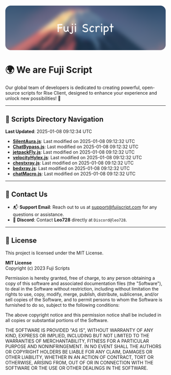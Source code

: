 ![Banner](.github/b.webp)

# 🌍 **We are Fuji Script**

Our global team of developers is dedicated to creating powerful, open-source scripts for Rise Client, designed to enhance your experience and unlock new possibilities! 🌟

---
<!-- SCRIPTS_NAVIGATION_START -->
## 📂 **Scripts Directory Navigation**

**Last Updated**: 2025-01-08 09:12:34 UTC

- **[SilentAura.js](scripts/SilentAura.js)**: Last modified on 2025-01-08 09:12:32 UTC
- **[ChatBypass.js](scripts/ChatBypass.js)**: Last modified on 2025-01-08 09:12:32 UTC
- **[jetpackFly.js](scripts/jetpackFly.js)**: Last modified on 2025-01-08 09:12:32 UTC
- **[velocityHylex.js](scripts/velocityHylex.js)**: Last modified on 2025-01-08 09:12:32 UTC
- **[chestxray.js](scripts/chestxray.js)**: Last modified on 2025-01-08 09:12:32 UTC
- **[bedxray.js](scripts/bedxray.js)**: Last modified on 2025-01-08 09:12:32 UTC
- **[chatMacro.js](scripts/chatMacro.js)**: Last modified on 2025-01-08 09:12:32 UTC

<!-- SCRIPTS_NAVIGATION_END -->

---

## 💬 **Contact Us**  
- 📬 **Support Email**: Reach out to us at [support@fujiscript.com](mailto:support@fujiscript.com) for any questions or assistance.  
- 💬 **Discord**: Contact **Leo728** directly at `Discord@leo728`.

---

## 📜 **License**

This project is licensed under the MIT License.  

**MIT License**  
Copyright (c) 2023 Fuji Scripts  

Permission is hereby granted, free of charge, to any person obtaining a copy of this software and associated documentation files (the "Software"), to deal in the Software without restriction, including without limitation the rights to use, copy, modify, merge, publish, distribute, sublicense, and/or sell copies of the Software, and to permit persons to whom the Software is furnished to do so, subject to the following conditions:  

The above copyright notice and this permission notice shall be included in all copies or substantial portions of the Software.  

THE SOFTWARE IS PROVIDED "AS IS", WITHOUT WARRANTY OF ANY KIND, EXPRESS OR IMPLIED, INCLUDING BUT NOT LIMITED TO THE WARRANTIES OF MERCHANTABILITY, FITNESS FOR A PARTICULAR PURPOSE AND NONINFRINGEMENT. IN NO EVENT SHALL THE AUTHORS OR COPYRIGHT HOLDERS BE LIABLE FOR ANY CLAIM, DAMAGES OR OTHER LIABILITY, WHETHER IN AN ACTION OF CONTRACT, TORT OR OTHERWISE, ARISING FROM, OUT OF OR IN CONNECTION WITH THE SOFTWARE OR THE USE OR OTHER DEALINGS IN THE SOFTWARE.  
